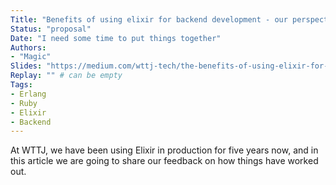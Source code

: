 ```yaml
---
Title: "Benefits of using elixir for backend development - our perspective"
Status: "proposal"
Date: "I need some time to put things together"
Authors:
- "Magic"
Slides: "https://medium.com/wttj-tech/the-benefits-of-using-elixir-for-backend-development-our-perspective-9d421fde426a" # can be empty
Replay: "" # can be empty
Tags:
- Erlang
- Ruby
- Elixir
- Backend
---
```


At WTTJ, we have been using Elixir in production for five years now, and in this article we are going to share our feedback on how things have worked out.
